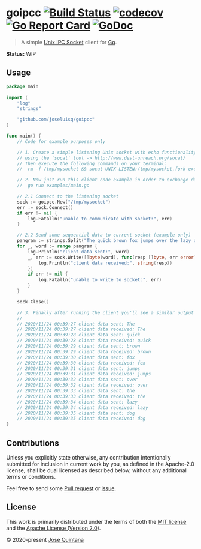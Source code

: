 # goipcc [![Build Status](https://travis-ci.com/joseluisq/goipcc.svg?branch=master)](https://travis-ci.com/joseluisq/goipcc) [![codecov](https://codecov.io/gh/joseluisq/goipcc/branch/master/graph/badge.svg)](https://codecov.io/gh/joseluisq/goipcc) [![Go Report Card](https://goreportcard.com/badge/github.com/joseluisq/goipcc)](https://goreportcard.com/report/github.com/joseluisq/goipcc) [![GoDoc](https://godoc.org/github.com/joseluisq/goipcc?status.svg)](https://pkg.go.dev/github.com/joseluisq/goipcc)

> A simple [Unix IPC Socket](https://en.wikipedia.org/wiki/Unix_domain_socket) client for [Go](https://golang.org/pkg/net/).

**Status:** WIP

## Usage

```go
package main

import (
    "log"
    "strings"

    "github.com/joseluisq/goipcc"
)

func main() {
    // Code for example purposes only

    // 1. Create a simple listening Unix socket with echo functionality
    // using the `socat` tool -> http://www.dest-unreach.org/socat/
    // Then execute the following commands on your terminal:
    //  rm -f /tmp/mysocket && socat UNIX-LISTEN:/tmp/mysocket,fork exec:'/bin/cat'

    // 2. Now just run this client code example in order to exchange data with current socket.
    //  go run examples/main.go

    // 2.1 Connect to the listening socket
    sock := goipcc.New("/tmp/mysocket")
    err := sock.Connect()
    if err != nil {
        log.Fatalln("unable to communicate with socket:", err)
    }

    // 2.2 Send some sequential data to current socket (example only)
    pangram := strings.Split("The quick brown fox jumps over the lazy dog", " ")
    for _, word := range pangram {
        log.Println("client data sent:", word)
        _, err := sock.Write([]byte(word), func(resp []byte, err error) {
            log.Println("client data received:", string(resp))
        })
        if err != nil {
            log.Fatalln("unable to write to socket:", err)
        }
    }

    sock.Close()

    // 3. Finally after running the client you'll see a similar output like:
    //
    // 2020/11/24 00:39:27 client data sent: The
    // 2020/11/24 00:39:27 client data received: The
    // 2020/11/24 00:39:28 client data sent: quick
    // 2020/11/24 00:39:28 client data received: quick
    // 2020/11/24 00:39:29 client data sent: brown
    // 2020/11/24 00:39:29 client data received: brown
    // 2020/11/24 00:39:30 client data sent: fox
    // 2020/11/24 00:39:30 client data received: fox
    // 2020/11/24 00:39:31 client data sent: jumps
    // 2020/11/24 00:39:31 client data received: jumps
    // 2020/11/24 00:39:32 client data sent: over
    // 2020/11/24 00:39:32 client data received: over
    // 2020/11/24 00:39:33 client data sent: the
    // 2020/11/24 00:39:33 client data received: the
    // 2020/11/24 00:39:34 client data sent: lazy
    // 2020/11/24 00:39:34 client data received: lazy
    // 2020/11/24 00:39:35 client data sent: dog
    // 2020/11/24 00:39:35 client data received: dog
}
```

## Contributions

Unless you explicitly state otherwise, any contribution intentionally submitted for inclusion in current work by you, as defined in the Apache-2.0 license, shall be dual licensed as described below, without any additional terms or conditions.

Feel free to send some [Pull request](https://github.com/joseluisq/goipcc/pulls) or [issue](https://github.com/joseluisq/goipcc/issues).

## License

This work is primarily distributed under the terms of both the [MIT license](LICENSE-MIT) and the [Apache License (Version 2.0)](LICENSE-APACHE).

© 2020-present [Jose Quintana](https://git.io/joseluisq)

